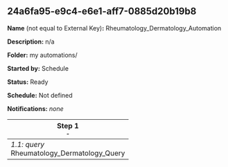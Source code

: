 ## 24a6fa95-e9c4-e6e1-aff7-0885d20b19b8

**Name** (not equal to External Key)**:** Rheumatology_Dermatology_Automation

**Description:** n/a

**Folder:** my automations/

**Started by:** Schedule

**Status:** Ready

**Schedule:** Not defined

**Notifications:** _none_


| Step 1<br>_<small>-</small>_ |
| --- |
| _1.1: query_<br>Rheumatology_Dermatology_Query |

